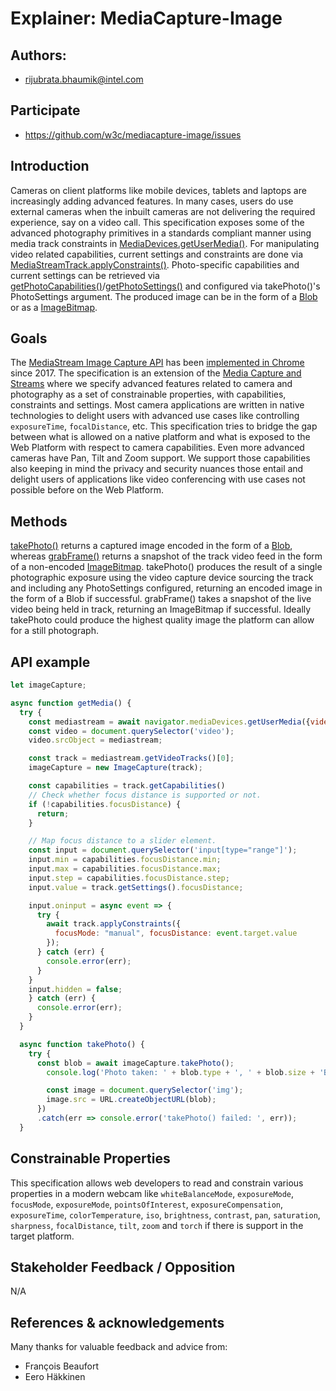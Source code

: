 # Explainer: MediaCapture-Image

## Authors:

- rijubrata.bhaumik@intel.com

## Participate

- https://github.com/w3c/mediacapture-image/issues

## Introduction

Cameras on client platforms like mobile devices, tablets and laptops are increasingly adding advanced features. In many cases, users do use external cameras when the inbuilt cameras are not delivering the required experience, say on a video call. This specification exposes some of the advanced photography primitives in a standards compliant manner using media track constraints in [MediaDevices.getUserMedia()](https://developer.mozilla.org/en-US/docs/Web/API/MediaDevices/getUserMedia
). For manipulating video related capabilities, current settings and constraints are done via [MediaStreamTrack.applyConstraints()](https://developer.mozilla.org/en-US/docs/Web/API/MediaStreamTrack/applyConstraints). Photo-specific capabilities and current settings can be retrieved via [getPhotoCapabilities()](https://w3c.github.io/mediacapture-image/#dom-imagecapture-getphotocapabilities)/[getPhotoSettings()](https://w3c.github.io/mediacapture-image/#dom-imagecapture-getphotosettings) and configured via takePhoto()'s PhotoSettings argument. The produced image can be in the form of a [Blob](https://www.w3.org/TR/FileAPI/#dfn-Blob) or as a [ImageBitmap](https://html.spec.whatwg.org/multipage/imagebitmap-and-animations.html#imagebitmap).


## Goals

The [MediaStream Image Capture API](https://w3c.github.io/mediacapture-image/) has been [implemented in Chrome](https://caniuse.com/#search=imageCapture) since 2017. The specification is an extension of the [Media Capture and Streams](https://w3c.github.io/mediacapture-main/) where we specify advanced features related to camera and photography as a set of constrainable properties, with capabilities, constraints and settings. Most camera applications are written in native technologies to delight users with advanced use cases like controlling `exposureTime`, `focalDistance`, etc. This specification tries to bridge the gap between what is allowed on a native platform and what is exposed to the Web Platform with respect to camera capabilities. Even more advanced cameras have Pan, Tilt and Zoom support. We support those capabilities also keeping in mind the privacy and security nuances those entail and delight users of applications like video conferencing with use cases not possible before on the Web Platform.


## Methods

[takePhoto()](https://w3c.github.io/mediacapture-image/#dom-imagecapture-takephoto) returns a captured image encoded in the form of a [Blob](https://www.w3.org/TR/FileAPI/#dfn-Blob), whereas [grabFrame()](https://w3c.github.io/mediacapture-image/#dom-imagecapture-grabframe) returns a snapshot of the track video feed in the form of a non-encoded [ImageBitmap](https://html.spec.whatwg.org/multipage/imagebitmap-and-animations.html#imagebitmap). takePhoto() produces the result of a single photographic exposure using the video capture device sourcing the track and including any PhotoSettings configured, returning an encoded image in the form of a Blob if successful. grabFrame() takes a snapshot of the live video being held in track, returning an ImageBitmap if successful. Ideally takePhoto could produce the highest quality image the platform can allow for a still photograph.

## API example

```js
let imageCapture;

async function getMedia() {
  try {
    const mediastream = await navigator.mediaDevices.getUserMedia({video: true});
    const video = document.querySelector('video');
    video.srcObject = mediastream;

    const track = mediastream.getVideoTracks()[0];
    imageCapture = new ImageCapture(track);

    const capabilities = track.getCapabilities()
    // Check whether focus distance is supported or not.
    if (!capabilities.focusDistance) {
      return;
    }

    // Map focus distance to a slider element.
    const input = document.querySelector('input[type="range"]');
    input.min = capabilities.focusDistance.min;
    input.max = capabilities.focusDistance.max;
    input.step = capabilities.focusDistance.step;
    input.value = track.getSettings().focusDistance;

    input.oninput = async event => {
      try {
        await track.applyConstraints({
          focusMode: "manual", focusDistance: event.target.value
        });
      } catch (err) {
        console.error(err);
      }
    }
    input.hidden = false;
    } catch (err) {
      console.error(err);
    }
  }

  async function takePhoto() {
    try {
      const blob = await imageCapture.takePhoto();
        console.log('Photo taken: ' + blob.type + ', ' + blob.size + 'B');

        const image = document.querySelector('img');
        image.src = URL.createObjectURL(blob);
      })
      .catch(err => console.error('takePhoto() failed: ', err));
  }
```

## Constrainable Properties

This specification allows web developers to read and constrain various properties in a modern webcam like `whiteBalanceMode`, `exposureMode`, `focusMode`, `exposureMode`, `pointsOfInterest`, `exposureCompensation`, `exposureTime`, `colorTemperature`, `iso`, `brightness`, `contrast`, `pan`, `saturation`, `sharpness`, `focalDistance`, `tilt`, `zoom` and  `torch` if there is support in the target platform.




## Stakeholder Feedback / Opposition

N/A

## References & acknowledgements

Many thanks for valuable feedback and advice from:
- François Beaufort
- Eero Häkkinen

